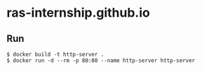 # ras-internship.github.io

## Run
```
$ docker build -t http-server .
$ docker run -d --rm -p 80:80 --name http-server http-server
```
